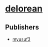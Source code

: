 # [delorean](https://pypi.org/project/delorean)



## Publishers
- [myusuf3](https://pypi.org/user/myusuf3)

